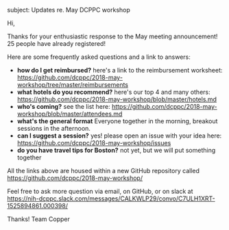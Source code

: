 subject: Updates re. May DCPPC workshop

Hi,

Thanks for your enthusiastic response to the May meeting announcement! 25 people have already registered!  

Here are some frequently asked questions and a link to answers:

- **how do I get reimbursed?** here's a link to the reimbursement worksheet: https://github.com/dcppc/2018-may-workshop/tree/master/reimbursements
- **what hotels do you recommend?** here's our top 4 and many others: https://github.com/dcppc/2018-may-workshop/blob/master/hotels.md  
- **who's coming?** see the list here: https://github.com/dcppc/2018-may-workshop/blob/master/attendees.md
- **what's the general format** Everyone together in the morning, breakout sessions in the afternoon. 
- **can I suggest a session?** yes! please open an issue with your idea here: https://github.com/dcppc/2018-may-workshop/issues
- **do you have travel tips for Boston?** not yet, but we will put something together

All the links above are housed within a new GitHub repository called https://github.com/dcppc/2018-may-workshop/

Feel free to ask more question via email, on GitHub, or on slack at https://nih-dcppc.slack.com/messages/CALKWLP29/convo/C7ULH1XRT-1525894861.000398/

Thanks!
Team Copper
